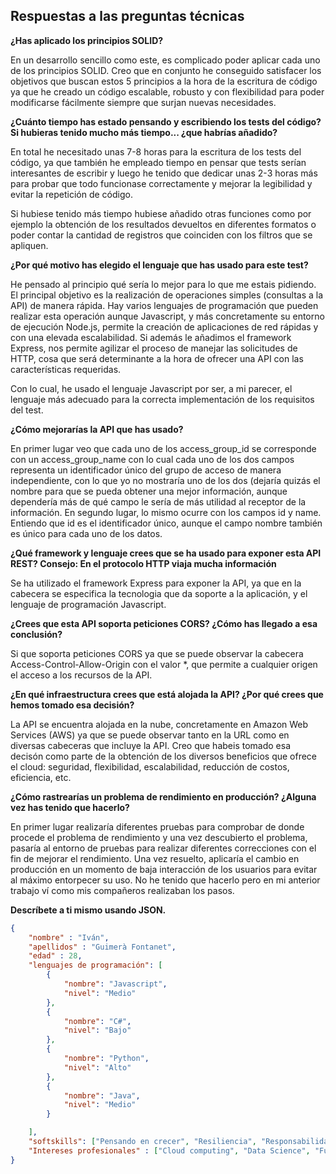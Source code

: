## Respuestas a las preguntas técnicas



**¿Has aplicado los principios SOLID?**

En un desarrollo sencillo como este, es complicado poder aplicar cada uno de los principios SOLID. 
Creo que en conjunto he conseguido satisfacer los objetivos que buscan estos 5 principios a la 
hora de la escritura de código ya que he creado un código escalable, robusto y con flexibilidad para
poder modificarse fácilmente siempre que surjan nuevas necesidades.



**¿Cuánto tiempo has estado pensando y escribiendo los tests del código? Si hubieras tenido mucho más tiempo...
¿que habrías añadido?**

En total he necesitado unas 7-8 horas para la escritura de los tests del código, ya que también he
empleado tiempo en pensar que tests serían interesantes de escribir y luego he tenido que dedicar
unas 2-3 horas más para probar que todo funcionase correctamente y mejorar la legibilidad y evitar 
la repetición de código.

Si hubiese tenido más tiempo hubiese añadido otras funciones como por ejemplo la obtención de los
resultados devueltos en diferentes formatos o poder contar la cantidad de registros que coinciden
con los filtros que se apliquen.



**¿Por qué motivo has elegido el lenguaje que has usado para este test?**

He pensado al principio qué sería lo mejor para lo que me estais pidiendo. El principal objetivo
es la realización de operaciones simples (consultas a la API) de manera rápida. Hay varios lenguajes
de programación que pueden realizar esta operación aunque Javascript, y más concretamente su entorno de
ejecución Node.js, permite la creación de aplicaciones de red rápidas y con una elevada escalabilidad.
Si además le añadimos el framework Express, nos permite agilizar el proceso de manejar las solicitudes
de HTTP, cosa que será determinante a la hora de ofrecer una API con las características requeridas.

Con lo cual, he usado el lenguaje Javascript por ser, a mi parecer, el lenguaje más adecuado para la
correcta implementación de los requisitos del test. 



**¿Cómo mejorarías la API que has usado?**

En primer lugar veo que cada uno de los access_group_id se corresponde con un access_group_name con
lo cual cada uno de los dos campos representa un identificador único del grupo de acceso de manera
independiente, con lo que yo no mostraría uno de los dos (dejaría quizás el nombre para que se
pueda obtener una mejor información, aunque dependería más de qué campo le sería de más utilidad al
receptor de la información.
En segundo lugar, lo mismo ocurre con los campos id y name. Entiendo que id es el identificador único,
aunque el campo nombre también es único para cada uno de los datos. 



**¿Qué framework y lenguaje crees que se ha usado para exponer esta API REST? 
Consejo: En el protocolo HTTP viaja mucha información**

Se ha utilizado el framework Express para exponer la API, ya que en la cabecera
se especifica la tecnologia que da soporte a la aplicación, y el lenguaje de programación Javascript.



**¿Crees que esta API soporta peticiones CORS? ¿Cómo has llegado a esa conclusión?**

Si que soporta peticiones CORS ya que se puede observar la cabecera Access-Control-Allow-Origin con el
valor *, que permite a cualquier origen el acceso a los recursos de la API. 



**¿En qué infraestructura crees que está alojada la API? ¿Por qué crees que hemos tomado esa decisión?**

La API se encuentra alojada en la nube, concretamente en Amazon Web Services (AWS) ya que se puede 
observar tanto en la URL como en diversas cabeceras que incluye la API. Creo que habeis tomado esa
decisón como parte de la obtención de los diversos beneficios que ofrece el cloud: seguridad, flexibilidad,
escalabilidad, reducción de costos, eficiencia, etc. 



**¿Cómo rastrearías un problema de rendimiento en producción? ¿Alguna vez has tenido que hacerlo?**

En primer lugar realizaría diferentes pruebas para comprobar de donde procede el problema de rendimiento
y una vez descubierto el problema, pasaría al entorno de pruebas para realizar diferentes correcciones
con el fin de mejorar el rendimiento. Una vez resuelto, aplicaría el cambio en producción en un momento
de baja interacción de los usuarios para evitar al máximo entorpecer su uso. No he tenido que hacerlo
pero en mi anterior trabajo ví como mis compañeros realizaban los pasos. 



**Descríbete a ti mismo usando JSON.**
```json
{
	"nombre" : "Iván",
	"apellidos" : "Guimerà Fontanet",
	"edad" : 28,
	"lenguajes de programación": [
		{
			"nombre": "Javascript",
			"nivel": "Medio"
		},
		{
			"nombre": "C#",
			"nivel": "Bajo"
		},
		{
			"nombre": "Python",
			"nivel": "Alto"
		},
		{
			"nombre": "Java",
			"nivel": "Medio"
		}

	],
	"softskills": ["Pensando en crecer", "Resiliencia", "Responsabilidad", "Trabajo en equipo", "Proactividad", "Honestidad"],
	"Intereses profesionales" : ["Cloud computing", "Data Science", "Full Stack Development"]
}
```
